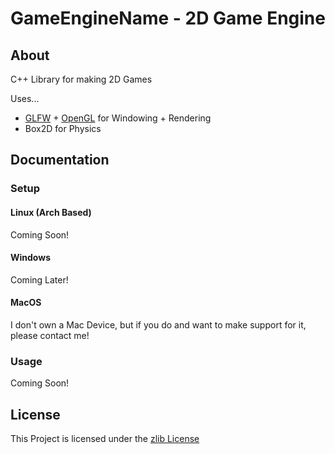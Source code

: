 # GameEngineName - 2D Game Engine

## About
C++ Library for making 2D Games

Uses...
- [GLFW](www.glfw.org) + [OpenGL](www.opengl.org) for Windowing + Rendering
- Box2D for Physics

## Documentation

### Setup

#### Linux (Arch Based)

Coming Soon!

#### Windows

Coming Later!

#### MacOS

I don't own a Mac Device, but if you do and want to make support for it, please contact me!

### Usage

Coming Soon!

## License

This Project is licensed under the [zlib License](https://opensource.org/license/zlib-license-php/)
